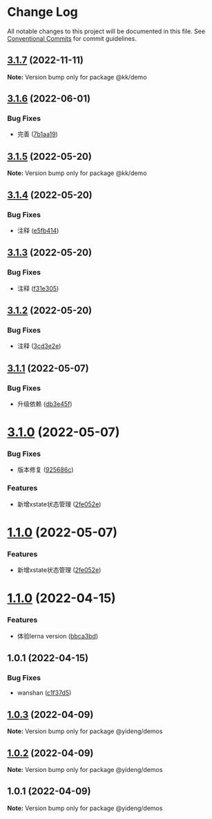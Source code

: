# Change Log

All notable changes to this project will be documented in this file.
See [Conventional Commits](https://conventionalcommits.org) for commit guidelines.

## [3.1.7](https://github.com/AutumnDeSea/kk-libs/compare/@kk/demo@3.1.6...@kk/demo@3.1.7) (2022-11-11)

**Note:** Version bump only for package @kk/demo





## [3.1.6](https://github.com/AutumnDeSea/kk-libs/compare/@kk/demo@3.1.5...@kk/demo@3.1.6) (2022-06-01)


### Bug Fixes

* 完善 ([7b1aa19](https://github.com/AutumnDeSea/kk-libs/commit/7b1aa192a8f499b0a1dbe5055a5df6d664c50799))





## [3.1.5](https://github.com/AutumnDeSea/kk-libs/compare/@kk/demo@3.1.4...@kk/demo@3.1.5) (2022-05-20)

**Note:** Version bump only for package @kk/demo





## [3.1.4](https://github.com/AutumnDeSea/kk-libs/compare/@kk/demo@3.1.3...@kk/demo@3.1.4) (2022-05-20)


### Bug Fixes

* 注释 ([e5fb414](https://github.com/AutumnDeSea/kk-libs/commit/e5fb4145de74444ba6df7a32ced46d836512e537))





## [3.1.3](https://github.com/AutumnDeSea/kk-libs/compare/@kk/demo@3.1.2...@kk/demo@3.1.3) (2022-05-20)


### Bug Fixes

* 注释 ([f31e305](https://github.com/AutumnDeSea/kk-libs/commit/f31e3056ee59b3d44dfcb738ff789b7d506b1fe1))





## [3.1.2](https://github.com/AutumnDeSea/kk-libs/compare/@kk/demo@3.1.1...@kk/demo@3.1.2) (2022-05-20)


### Bug Fixes

* 注释 ([3cd3e2e](https://github.com/AutumnDeSea/kk-libs/commit/3cd3e2e1f04bc55e35fd7c443d0b51d79e915300))





## [3.1.1](https://github.com/AutumnDeSea/kk-libs/compare/@kk/demo@3.1.0...@kk/demo@3.1.1) (2022-05-07)


### Bug Fixes

* 升级依赖 ([db3e45f](https://github.com/AutumnDeSea/kk-libs/commit/db3e45f2fab01481c96a3a04b6e5783b8c3e24dd))





# [3.1.0](https://github.com/AutumnDeSea/kk-libs/compare/@kk/demo@1.1.0...@kk/demo@3.1.0) (2022-05-07)


### Bug Fixes

* 版本修复 ([925686c](https://github.com/AutumnDeSea/kk-libs/commit/925686cb0532075882eb5e664220f79cf55d5832))


### Features

* 新增xstate状态管理 ([2fe052e](https://github.com/AutumnDeSea/kk-libs/commit/2fe052eeda6fd5c23f3ee38b8a1e29f6a7f139af))





# [1.1.0](https://github.com/AutumnDeSea/kk-libs/compare/@kk/demo@1.1.0...@kk/demo@1.1.0) (2022-05-07)


### Features

* 新增xstate状态管理 ([2fe052e](https://github.com/AutumnDeSea/kk-libs/commit/2fe052eeda6fd5c23f3ee38b8a1e29f6a7f139af))





# [1.1.0](https://github.com/AutumnDeSea/kk-libs/compare/@kk/demo@1.0.1...@kk/demo@1.1.0) (2022-04-15)


### Features

* 体验lerna version ([bbca3bd](https://github.com/AutumnDeSea/kk-libs/commit/bbca3bd3b20410057a9a3313d5e33453d21e21d4))





## 1.0.1 (2022-04-15)


### Bug Fixes

* wanshan ([c1f37d5](https://github.com/AutumnDeSea/kk-libs/commit/c1f37d5dcb1eabf73a551bb83c830e358a1ed744))





## [1.0.3](https://github.com/lgwebdream/yd-libs/compare/@yideng/demos@1.0.2...@yideng/demos@1.0.3) (2022-04-09)

**Note:** Version bump only for package @yideng/demos





## [1.0.2](https://github.com/lgwebdream/yd-libs/compare/@yideng/demos@1.0.1...@yideng/demos@1.0.2) (2022-04-09)

**Note:** Version bump only for package @yideng/demos





## 1.0.1 (2022-04-09)

**Note:** Version bump only for package @yideng/demos
